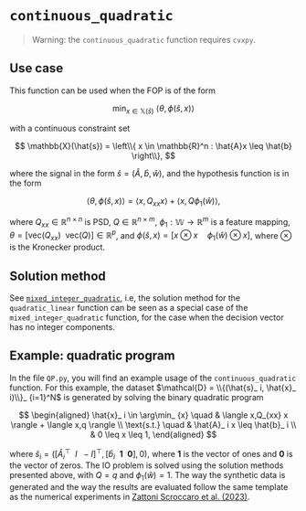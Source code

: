 # `continuous_quadratic`

>Warning: the `continuous_quadratic` function requires `cvxpy`.

## Use case

This function can be used when the FOP is of the form

$$
\min_ {x \in \mathbb{X}(\hat{s})} \ \langle \theta, \phi(\hat{s}, x)\rangle 
$$

with a continuous constraint set

$$
\mathbb{X}(\hat{s}) = \left\\{ x \in \mathbb{R}^n : \hat{A}x \leq \hat{b} \right\\},
$$

where the signal in the form $\hat{s} = (\hat{A}, \hat{b}, \hat{w})$, and the hypothesis function is in the form

$$
\langle \theta,\phi(\hat{s}, x) \rangle = \langle x,Q_ {xx} x \rangle  + \langle x,Q \phi_ 1(\hat{w}) \rangle,
$$

where $Q_ {xx} \in \mathbb{R}^{n \times n}$ is PSD, $Q \in \mathbb{R}^{n \times m}$, $\phi_ 1 : \mathbb{W} \to \mathbb{R}^m$ is a feature mapping, $\theta = [\text{vec}(Q_ {xx}) \ \ \text{vec}(Q)] \in \mathbb{R}^p$, and $\phi(\hat{s}, x) = [x \otimes x \quad \phi_ 1(\hat{w}) \otimes x]$, where $\otimes$ is the Kronecker product.

## Solution method


See [`mixed_integer_quadratic`](https://github.com/pedroszattoni/invopt/tree/main/examples/mixed_integer_quadratic), i.e, the solution method for the `quadratic_linear` function can be seen as a special case of the `mixed_integer_quadratic` function, for the case when the decision vector has no integer components.

## Example: quadratic program

In the file `QP.py`, you will find an example usage of the `continuous_quadratic` function. For this example, the dataset $\mathcal{D} = \\{(\hat{s}_ i, \hat{x}_ i)\\}_ {i=1}^N$ is generated by solving the binary quadratic program

$$
\begin{aligned}
\hat{x}_ i \in \arg\min_ {x} \quad &  \langle x,Q_{xx} x \rangle  + \langle x,q \rangle \\
\text{s.t.} \quad & \hat{A}_ i x \leq \hat{b}_ i \\
& 0 \leq x \leq 1,
\end{aligned}
$$

where $\hat{s}_ i = ([\hat{A}_ i^\top \ \ I \ \ -I]^\top, [\hat{b}_ i \ \ \mathbf{1} \ \ \mathbf{0}], 0)$, where $\mathbf{1}$ is the vector of ones and $\mathbf{0}$ is the vector of zeros. The IO problem is solved using the solution methods presented above, with $Q = q$ and $\phi_ 1(\hat{w}) = 1$. The way the synthetic data is generated and the way the results are evaluated follow the same template as the numerical experiments in [Zattoni Scroccaro et al. (2023)](https://arxiv.org/abs/2305.07730).